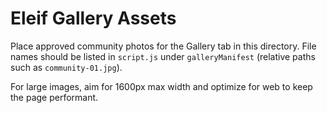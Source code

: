 # Eleif Gallery Assets

Place approved community photos for the Gallery tab in this directory. File names should be listed in `script.js` under `galleryManifest` (relative paths such as `community-01.jpg`).

For large images, aim for 1600px max width and optimize for web to keep the page performant.
